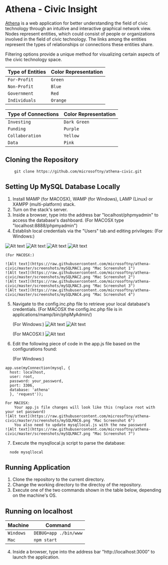 Athena - Civic Insight
======================

[Athena](http://civicinsight.azurewebsites.net) is a web application for better understanding the field of civic technology through an intuitive and interactive graphical network view. Nodes represent entities, which could consist of people or organizations involved in the field of civic technology. The links among the entities represent the types of relationships or connections these entities share.

Filtering options provide a unique method for visualizing certain aspects of the civic technology space.

|Type of Entities | Color Representation
|----------------|-----------------
|`For-Profit`|`Green`
|`Non-Profit`|`Blue`
|`Government`|`Red`
|`Individuals`|`Orange`

|Type of Connections | Color Representation
|----------------|-----------------
|`Investing`|`Dark Green`
|`Funding`|`Purple`
|`Collaboration`|`Yellow`
|`Data`|`Pink`

Cloning the Repository
----------------------

		git clone https://github.com/microsoftny/athena-civic.git

Setting Up MySQL Database Locally
---------------------------------

1. Install MAMP (for MACOSX), WAMP (for Windows), LAMP (Linux) or XAMPP (multi-platform) stack.
2. Turn on the stack's server.
3. Inside a browser, type into the address bar "localhost/phpmyadmin" to access the database's dashboard.
	 (For MACOSX type "localhost:8888/phpmyadmin")
4. Establish local credentials via the "Users" tab and editing privileges:
	 (For Windows:)

  ![Alt text](https://raw.githubusercontent.com/microsoftny/athena-civic/master/screenshots/mysql_localhost_1.PNG "Screenshot 1")
  ![Alt text](https://raw.githubusercontent.com/microsoftny/athena-civic/master/screenshots/mysql_localhost_2.PNG "Screenshot 2")
  ![Alt text](https://raw.githubusercontent.com/microsoftny/athena-civic/master/screenshots/mysql_localhost_3.PNG "Screenshot 3")
  ![Alt text](https://raw.githubusercontent.com/microsoftny/athena-civic/master/screenshots/mysql_localhost_4.PNG "Screenshot 4")

	(For MACOSX:)

	![Alt text](https://raw.githubusercontent.com/microsoftny/athena-civic/master/screenshots/mySQLMAC1.png "Mac Screenshot 1")
	![Alt text](https://raw.githubusercontent.com/microsoftny/athena-civic/master/screenshots/mySQLMAC2.png "Mac Screenshot 2")
	![Alt text](https://raw.githubusercontent.com/microsoftny/athena-civic/master/screenshots/mySQLMAC3.png "Mac Screenshot 3")
	![Alt text](https://raw.githubusercontent.com/microsoftny/athena-civic/master/screenshots/mySQLMAC4.png "Mac Screenshot 4")


5. Navigate to the config.inc.php file to retrieve your local database's credentials.
	 (For MACOSX the config.inc.php file is in applications/mamp/bin/phpMyAdmin/)

 	(For Windows:)
  ![Alt text](https://raw.githubusercontent.com/microsoftny/athena-civic/master/screenshots/mysql_localhost_5.PNG "Screenshot 5")
  ![Alt text](https://raw.githubusercontent.com/microsoftny/athena-civic/master/screenshots/mysql_localhost_6.PNG "Screenshot 6")

	(For MACOSX:)
	![Alt text](https://raw.githubusercontent.com/microsoftny/athena-civic/master/screenshots/mySQLMAC5.png "Mac Screenshot 5")


6. Edit the following piece of code in the app.js file based on the configurations found:

	(For Windows:)

  ```
  app.use(myConnection(mysql, {
    host: localhost,
    user: root,
    password: your_password,
    port: 3306,
    database: 'athena'
    }, 'request'));
  ```

	For MACOSX:
	 	Your app.js file changes will look like this (replace root with your set password)
	![Alt text](https://raw.githubusercontent.com/microsoftny/athena-civic/master/screenshots/mySQLMAC6.png "Mac Screenshot 6")
		You also need to update mysqllocal.js with the new password
	![Alt text](https://raw.githubusercontent.com/microsoftny/athena-civic/master/screenshots/mySQLMAC7.png "Mac Screenshot 7")


7. Execute the mysqllocal.js script to parse the database:

  ```
    node mysqllocal
  ```

Running Application
--------------------

1. Clone the repository to the current directory.
2. Change the working directory to the directoy of the repository.
3. Execute one of the two commands shown in the table below, depending on the machine's OS.

Running on localhost
--------------------

|Machine | Command
|------- | ---
|`Windows`| `DEBUG=app ./bin/www`
|`Mac`| `npm start`

4. Inside a browser, type into the address bar "http://localhost:3000" to launch the application.
